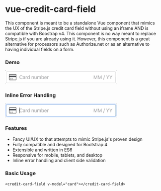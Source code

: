 # vue-credit-card-field

This component is meant to be a standalone Vue component that mimics the UX
of the Stripe.js credit card field without using an iframe AND is compatible
with Boostrap v4. This component is no way meant to replace Stripe.js if you
are already using it. However, this component is a great alternative for processors such as Authorize.net or as an alternative to having individual fields on a form.

### Demo
![Basic Usage Example](screenshots/basic-usage.gif)

### Inline Error Handling
![Error Handling Example](screenshots/error-handling.gif)

### Features

- Fancy UI/UX to that attempts to mimic Stripe.js's proven design
- Fully compatible and designed for Bootstrap 4
- Extensible and written in ES6
- Responsive for mobile, tablets, and desktop
- Inline error handling and client side validation

### Basic Usage

    <credit-card-field v-model="card"></credit-card-field>
